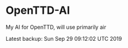 # OpenTTD-AI
My AI for OpenTTD, will use primarily air

Latest backup: Sun Sep 29 09:12:02 UTC 2019
